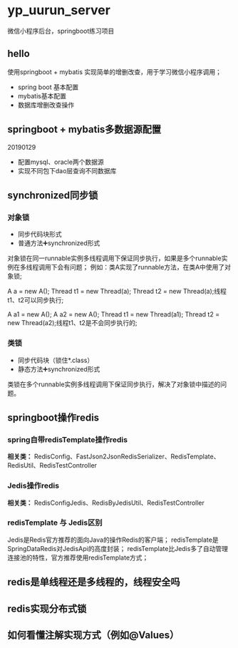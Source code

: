 # yp_uurun_server
微信小程序后台，springboot练习项目
## hello 
使用springboot + mybatis 实现简单的增删改查，用于学习微信小程序调用；
* spring boot 基本配置
* mybatis基本配置
* 数据库增删改查操作
## springboot + mybatis多数据源配置
20190129
* 配置mysql、oracle两个数据源
* 实现不同包下dao层查询不同数据库
## synchronized同步锁
### 对象锁
* 同步代码块形式
* 普通方法➕synchronized形式

对象锁在同一runnable实例多线程调用下保证同步执行，如果是多个runnable实例在多线程调用下会有问题；
例如：类A实现了runnable方法，在类A中使用了对象锁;

 A a = new A(); Thread t1 = new Thread(a); Thread t2 = new Thread(a);线程t1、t2可以同步执行;
 
 A a1 = new A();  A a2 = new A(); Thread t1 = new Thread(a1); Thread t2 = new Thread(a2);线程t1、t2是不会同步执行的;

### 类锁
* 同步代码块（锁住*.class）
* 静态方法➕synchronized形式

类锁在多个runnable实例多线程调用下保证同步执行，解决了对象锁中描述的问题。
## springboot操作redis
### spring自带redisTemplate操作redis
**相关类：**
RedisConfig、FastJson2JsonRedisSerializer、RedisTemplate、RedisUtil、RedisTestController
### Jedis操作redis
**相关类：**
RedisConfigJedis、RedisByJedisUtil、RedisTestController
### redisTemplate 与 Jedis区别
Jedis是Redis官方推荐的面向Java的操作Redis的客户端；
redisTemplate是SpringDataRedis对JedisApi的高度封装；
redisTemplate比Jedis多了自动管理连接池的特性，官方推荐使用redisTemplate方式；
## redis是单线程还是多线程的，线程安全吗

## redis实现分布式锁

## 如何看懂注解实现方式（例如@Values）